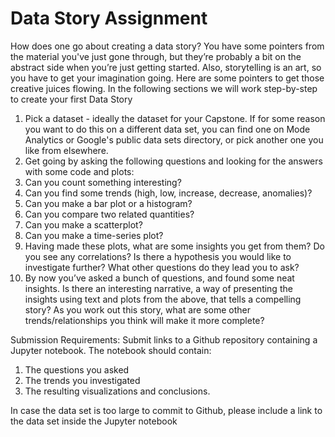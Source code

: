 # Data Story Assignment

How does one go about creating a data story? You have some pointers from the material you've just gone through, but they’re probably a bit on the abstract side when you’re just getting started. Also, storytelling is an art, so you have to get your imagination going. Here are some pointers to get those creative juices flowing. In the following sections we will work step-by-step to create your first Data Story

1. Pick a dataset - ideally the dataset for your Capstone. If for some reason you want to do this on a different data set, you can find one on Mode Analytics or Google's public data sets directory, or pick another one you like from elsewhere.
2. Get going by asking the following questions and looking for the answers with some code and plots:
  1. Can you count something interesting?
  2. Can you find some trends (high, low, increase, decrease, anomalies)?
  3. Can you make a bar plot or a histogram?
  4. Can you compare two related quantities?
  5. Can you make a scatterplot?
  6. Can you make a time-series plot?
3. Having made these plots, what are some insights you get from them? Do you see any correlations? Is there a hypothesis you would like to investigate further? What other questions do they lead you to ask?
4. By now you’ve asked a bunch of questions, and found some neat insights. Is there an interesting narrative, a way of presenting the insights using text and plots from the above, that tells a compelling story? As you work out this story, what are some other trends/relationships you think will make it more complete?

Submission Requirements: Submit links to a Github repository containing a Jupyter notebook. The notebook should contain:
1. The questions you asked
2. The trends you investigated
3. The resulting visualizations and conclusions.

In case the data set is too large to commit to Github, please include a link to the data set inside the Jupyter notebook